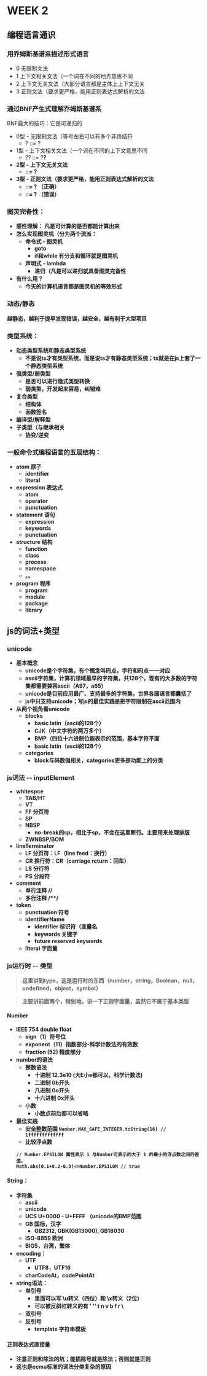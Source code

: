 # WEEK 2

## 编程语言通识

### 用乔姆斯基谱系描述形式语言
- 0 无限制文法
- 1 上下文相关文法（一个词在不同的地方意思不同
- 2 上下文无关文法（大部分语言都是主体上上下文无关
- 3 正则文法（要求更严格，能用正则表达式解析的文法

### 通过BNF产生式理解乔姆斯基谱系
BNF最大的技巧：它是可递归的
- 0型 - 无限制文法（等号左右可以有多个非终结符
  - ? ::= ?
- 1型 - 上下文相关文法（一个词在不同的上下文意思不同
  - ?<A>? ::= ?<B>?
- 2型 - 上下文无关文法
  - <A> ::= ?
- 3型 - 正则文法（要求更严格，能用正则表达式解析的文法
  - <A> ::= <A> ?    （正确）
  - <A> ::= ? <A>    （错误）

### 图灵完备性：
- 感性理解： 凡是可计算的是否都能计算出来
- 怎么实现图灵机（分为两个流派：
  - 命令式 - 图灵机
    - goto
    - if和while 有分支和循环就是图灵机
  - 声明式 - lambda
    - 递归（凡是可以递归就具备图灵完备性
- 有什么用？
  - 今天的计算机语言都是图灵机的等效形式


### 动态/静态
越静态，越利于提早发现错误，越安全，越有利于大型项目

### 类型系统：
- 动态类型系统和静态类型系统
  - 不是说ts才有类型系统，而是说ts才有静态类型系统；ts就是在js上套了一个静态类型系统
- 强类型/弱类型
  - 是否可以进行隐式类型转换
  - 弱类型，开发起来容易，纠错难
- 复合类型
  - 结构体
  - 函数签名
- 编译型/解释型
- 子类型（与继承相关
  - 协变/逆变

### 一般命令式编程语言的五层结构：
- atom 原子
  - identifier
  - literal
- expression 表达式
  - atom
  - operator
  - punctuation
- statement 语句
  - expression
  - keywords
  - punctuation
- structure 结构
  - function
  - class
  - process
  - namespace
  - 。。
- program 程序
  - program
  - module
  - package
  - library

## js的词法+类型
### unicode
- 基本概念
  - unicode是个字符集，有个概念叫码点，字符和码点一一对应
  - ascii字符集，计算机领域最早的字符集，共128个，现有的大多数的字符集都需要兼容ascii（A97，a65）
  - unicode是目前应用最广、支持最多的字符集，世界各国语言都囊括了
  - js中只支持unicode；写js的最佳实践是把字符限制在ascii范围内
- 从两个视角看unicode
  - blocks
    - basic latin（ascii的128个）
    - CJK（中文字符的两万多个）
    - BMP（四位十六进制位能表示的范围，基本字符平面
    - basic latin（ascii的128个）
  - categories
    - block与码数强相关，categories更多是功能上的分类

### js词法 -- inputElement
- whitespce
  - TAB/HT
  - VT
  - FF 分页符
  - SP
  - NBSP
    - no-break的sp，相比于sp，不会在这里断行。主要用来处理排版
  - ZWNBSP/BOM
- lineTerminator
  - LF 分页符：LF（line feed：换行）
  - CR 换行符：CR（carriage return：回车）
  - LS 分行符
  - PS 分段符
- comment
  - 单行注释 //
  - 多行注释 /**/
- token
  - punctuation 符号
  - identifierName
    - identifier 标识符（变量名
    - keywords 关键字
    - future reserved keywords
  - literal 字面量

### js运行时 -- 类型
> 这里讲到type，这是运行时的东西（number，string，Boolean，null，undefined，object，symbol）

> 主要讲前面两个，特别地，讲一下正则字面量，虽然它不属于基本类型

  
####  Number
- IEEE 754 double float 
  - sign（1）符号位
  - exponent（11）指数部分-科学计数法的有效数
  - fraction (52) 精度部分
- number的语法
  - 整数语法
    - 十进制 12.3e10 (大E小e都可以，科学计数法)
    - 二进制 0b开头
    - 八进制 0o开头
    - 十六进制 0x开头
  - 小数
    - 小数点前后都可以省略
- 最佳实践
  - 安全整数范围
  `Number.MAX_SAFE_INTEGER.toString(16) // 1fffffffffffff `
  - 比较浮点数
  ```
  // Number.EPSILON 属性表示 1 与Number可表示的大于 1 的最小的浮点数之间的差值。
  Math.abs(0.1+0.2-0.3)<=Number.EPSILON // true
  ```

####  String：
- 字符集
  - ascii
  - unicode
  - UCS   U+0000 - U+FFFF （unicode的BMP范围
  - GB 国标，汉字
    - GB2312, GBK(GB13000), GB18030
  - ISO-8859 欧洲
  - BIG5，台湾，繁体
- encoding：
  - UTF
    - UTF8，UTF16
  - charCodeAt，codePointAt
- string语法：
  - 单引号
    - 里面可以写 \u转义（四位）和 \x转义（2位）
    - 可以被反斜杠转义的有  ' '' t n v b f r \ 
  - 双引号
  - 反引号
    - template 字符串模板
  
####  正则表达式直接量
- 注意正则和除法的坑；能插除号就是除法；否则就是正则
- 这也是ecma标准的词法分类复杂的原因